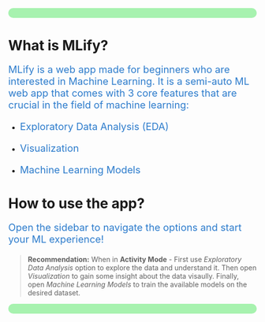 <div style="background-color:#a7f2af;padding:10px;border-radius:20px">
</div>

# What is MLify?
<p style=color:#2d7ccc;font-size:20px>MLify is a web app made for beginners who are 
interested in Machine Learning. It is a semi-auto ML web app
that comes with 3 core features that are crucial in the 
field of machine learning:
</p>

- <p style=color:#2d7ccc;font-size:20px>Exploratory Data Analysis (EDA)</p>
- <p style=color:#2d7ccc;font-size:20px>Visualization</p>
- <p style=color:#2d7ccc;font-size:20px>Machine Learning Models</p>

# How to use the app?
<p style=color:#2d7ccc;font-size:20px>
Open the sidebar to navigate the options and start your ML experience!
</p>

>**Recommendation:** When in **Activity Mode** - First use *Exploratory Data Analysis* option to explore the data and understand it. 
Then open *Visualization* to gain some insight about the data visaully. Finally, open *Machine Learning Models* to train the available models
on the desired dataset.

<div style="background-color:#a7f2af;padding:10px;border-radius:20px">
</div>
